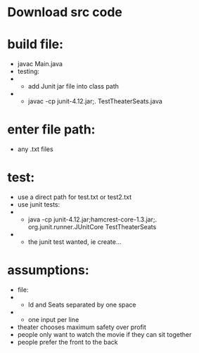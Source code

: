# Download src code
# build file:
* javac Main.java
* testing:
* - add Junit jar file into class path
* - javac -cp junit-4.12.jar;. TestTheaterSeats.java
# enter file path:
* any .txt files
# test:
* use a direct path for test.txt or test2.txt
* use junit tests: 
*  - java -cp junit-4.12.jar;hamcrest-core-1.3.jar;. org.junit.runner.JUnitCore TestTheaterSeats
*  - the junit test wanted, ie create...
# assumptions:
* file:
*  - Id and Seats separated by one space
*  - one input per line
* theater chooses maximum safety over profit
* people only want to watch the movie if they can sit together
* people prefer the front to the back
